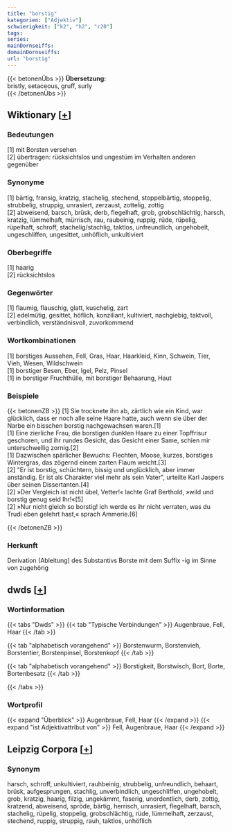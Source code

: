 ```yaml
---
title: "borstig"
kategorien: ["Adjektiv"]
schwierigkeit: ["k2", "h2", "r20"]
tags:
series:
mainDornseiffs:
domainDornseiffs:
url: "borstig"
---
```


{{< betonenÜbs >}}
**Übersetzung:**  
bristly, setaceous, gruff, surly  
{{< /betonenÜbs >}}

## Wiktionary [[+](https://de.wiktionary.org/wiki/borstig)]

### Bedeutungen
[1] mit Borsten versehen  
[2] übertragen: rücksichtslos und ungestüm im Verhalten anderen gegenüber  

### Synonyme
[1] bärtig, fransig, kratzig, stachelig, stechend, stoppelbärtig, stoppelig, strubbelig, struppig, unrasiert, zerzaust, zottelig, zottig  
[2] abweisend, barsch, brüsk, derb, flegelhaft, grob, grobschlächtig, harsch, kratzig, lümmelhaft, mürrisch, rau, raubeinig, ruppig, rüde, rüpelig, rüpelhaft, schroff, stachelig/stachlig, taktlos, unfreundlich, ungehobelt, ungeschliffen, ungesittet, unhöflich, unkultiviert  

### Oberbegriffe
[1] haarig  
[2] rücksichtslos  

### Gegenwörter
[1] flaumig, flauschig, glatt, kuschelig, zart  
[2] edelmütig, gesittet, höflich, konziliant, kultiviert, nachgiebig, taktvoll, verbindlich, verständnisvoll, zuvorkommend  

### Wortkombinationen
[1] borstiges Aussehen, Fell, Gras, Haar, Haarkleid, Kinn, Schwein, Tier, Vieh, Wesen, Wildschwein  
[1] borstiger Besen, Eber, Igel, Pelz, Pinsel  
[1] in borstiger Fruchthülle, mit borstiger Behaarung, Haut  

### Beispiele
{{< betonenZB >}}
[1] Sie trocknete ihn ab, zärtlich wie ein Kind, war glücklich, dass er noch alle seine Haare hatte, auch wenn sie über der Narbe ein bisschen borstig nachgewachsen waren.[1]  
[1] Eine zierliche Frau, die borstigen dunklen Haare zu einer Topffrisur geschoren, und ihr rundes Gesicht, das Gesicht einer Same, schien mir unterschwellig zornig.[2]  
[1] Dazwischen spärlicher Bewuchs: Flechten, Moose, kurzes, borstiges Wintergras, das zögernd einem zarten Flaum weicht.[3]  
[2] "Er ist borstig, schüchtern, bissig und unglücklich, aber immer anständig. Er ist als Charakter viel mehr als sein Vater", urteilte Karl Jaspers über seinen Dissertanten.[4]  
[2] »Der Vergleich ist nicht übel, Vetter!« lachte Graf Berthold, »wild und borstig genug seid Ihr!«[5]  
[2] »Nur nicht gleich so borstig! ich werde es ihr nicht verraten, was du Trudi eben gelehrt hast,« sprach Ammerie.[6]  

{{< /betonenZB >}}
### Herkunft
Derivation (Ableitung) des Substantivs Borste mit dem Suffix -ig im Sinne von zugehörig  



## dwds [[+](https://www.dwds.de/wb/borstig)]

### Wortinformation
{{< tabs "Dwds" >}}
{{< tab "Typische Verbindungen" >}}
Augenbraue, Fell, Haar
{{< /tab >}}

{{< tab "alphabetisch vorangehend" >}}
Borstenwurm, Borstenvieh, Borstentier, Borstenpinsel, Borstenkopf
{{< /tab >}}

{{< tab "alphabetisch vorangehend" >}}
Borstigkeit, Borstwisch, Bort, Borte, Bortenbesatz
{{< /tab >}}

{{< /tabs >}}

### Wortprofil
{{< expand "Überblick" >}} Augenbraue, Fell, Haar {{< /expand >}}
{{< expand "ist Adjektivattribut von" >}} Fell, Augenbraue, Haar {{< /expand >}}

## Leipzig Corpora [[+](https://corpora.uni-leipzig.de/en/res?word=borstig&corpusId=deu_newscrawl-public_2018)]


### Synonym
harsch, schroff, unkultiviert, rauhbeinig, strubbelig, unfreundlich, behaart, brüsk, aufgesprungen, stachlig, unverbindlich, ungeschliffen, ungehobelt, grob, kratzig, haarig, filzig, ungekämmt, faserig, unordentlich, derb, zottig, kratzend, abweisend, spröde, bärtig, herrisch, unrasiert, flegelhaft, barsch, stachelig, rüpelig, stoppelig, grobschlächtig, rüde, lümmelhaft, zerzaust, stechend, ruppig, struppig, rauh, taktlos, unhöflich

